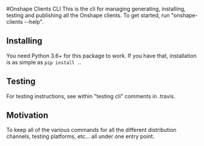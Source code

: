 #Onshape Clients CLI
This is the cli for managing generating, installing, testing and publishing all the Onshape clients. To get started, run "onshape-clients --help".

## Installing
You need Python 3.6+ for this package to work. If you have that, installation is as simple as `pip install .`.

## Testing
For testing instructions, see within "testing cli" comments in .travis.

## Motivation
To keep all of the various commands for all the different distribution channels, testing platforms, etc... all under one entry point.
